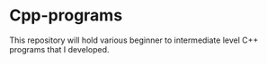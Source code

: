 # Cpp-programs
This repository will hold various beginner to intermediate level C++ programs that I developed.
